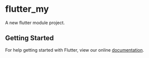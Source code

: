 # flutter_my

A new flutter module project.

## Getting Started

For help getting started with Flutter, view our online
[documentation](https://flutter.io/).
